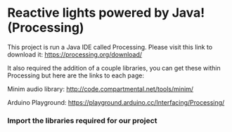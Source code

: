 <h1> Reactive lights powered by Java! (Processing)</h1>

This project is run a Java IDE called Processing. Please visit this link to download it:
https://processing.org/download/

It also required the addition of a couple libraries, you can get these within Processing but here are the links to each page: 

Minim audio library: http://code.compartmental.net/tools/minim/
    
Arduino Playground: https://playground.arduino.cc/Interfacing/Processing/



<h3> Import the libraries required for our project </h3>
<p style="font-size: 13px;
    font-family: Consolas,Menlo,Monaco,Lucida Console,Liberation Mono,DejaVu Sans Mono,Bitstream Vera Sans Mono,Courier New,monospace,sans-serif;
    line-height: 1.30769231;
    padding: 12px;>
    
    import processing.serial.*;
    import ddf.minim.*;
    import ddf.minim.analysis.*;
</p>
